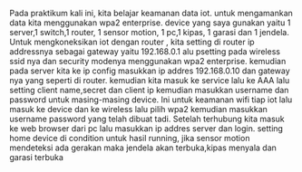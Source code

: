 Pada praktikum kali ini, kita belajar keamanan data iot. untuk mengamankan data kita menggunakan wpa2 enterprise.
device yang saya gunakan yaitu 1 server,1 switch,1 router, 1 sensor motion, 1 pc,1 kipas, 1 garasi dan 1 jendela.
Untuk mengkoneksikan iot dengan router , kita setting di router ip addressnya sebagai gateway yaitu 192.168.0.1 alu psetting pada wireless ssid nya dan security modenya menggunakan wpa2 enterprise.
kemudian pada server kita ke ip config masukkan ip addres 192.168.0.10 dan gateway nya yang seperti di router.
kemudian kita masuk ke service lalu ke AAA lalu setting client name,secret dan client ip
kemudian masukkan username dan password untuk masing-masing device. Ini untuk keamanan wifi tiap iot
lalu masuk ke device dan ke wireless lalu pilih wpa2 kemudian masukkan username password yang telah dibuat tadi.
Setelah terhubung kita masuk ke web browser dari pc lalu masukkan ip addres server dan login.
setting home device di condition
untuk hasil running, jika sensor motion mendeteksi  ada gerakan maka jendela akan terbuka,kipas menyala dan garasi terbuka
